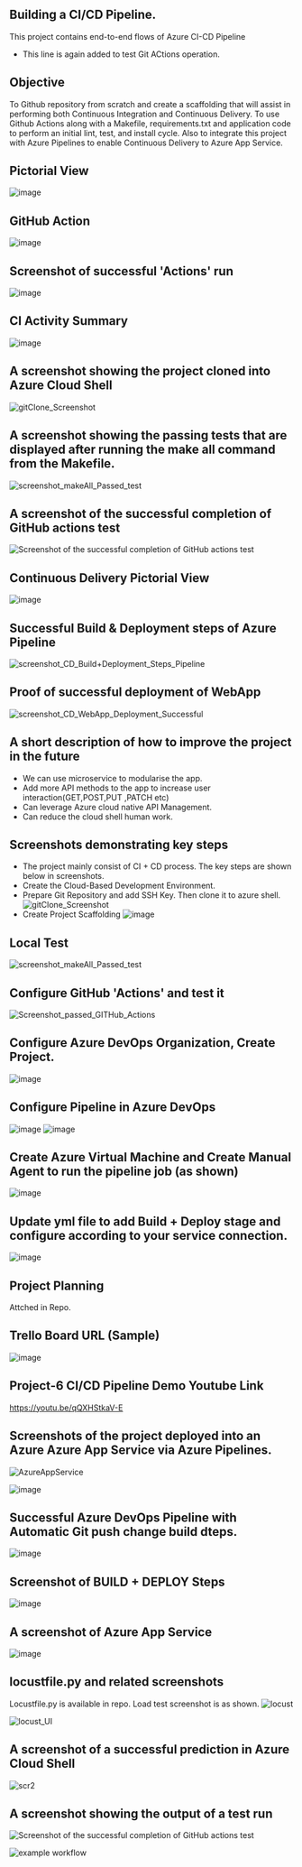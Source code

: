 
## Building a CI/CD Pipeline.
This project contains end-to-end flows of Azure CI-CD Pipeline 
- This line is again added to test Git ACtions operation.

## Objective
To Github repository from scratch and create a scaffolding that will assist in performing both Continuous Integration and Continuous Delivery. To use Github Actions along with a Makefile, requirements.txt and application code to perform an initial lint, test, and install cycle. Also to integrate this project with Azure Pipelines to enable Continuous Delivery to Azure App Service.

## Pictorial View
![image](https://user-images.githubusercontent.com/115372822/194770918-9a22d4f4-a684-49e8-8334-84b907aa51d8.png)

## GitHub Action
![image](https://user-images.githubusercontent.com/115372822/194771053-02087d81-d9ed-4750-863b-56d99b6e1c45.png)

## Screenshot of successful 'Actions' run
![image](https://user-images.githubusercontent.com/115372822/194755047-c78bbd48-8c58-4665-962d-94ff3875c0b0.png)

## CI Activity Summary
![image](https://user-images.githubusercontent.com/115372822/194771015-12e28a48-d0b4-45ba-9706-7e0b72dd87f8.png)

## A screenshot showing the project cloned into Azure Cloud Shell
![gitClone_Screenshot](https://user-images.githubusercontent.com/115372822/194930962-5452317d-70d8-42e9-8f0e-2d1ee6dab37b.JPG)

## A screenshot showing the passing tests that are displayed after running the make all command from the Makefile.
![screenshot_makeAll_Passed_test](https://user-images.githubusercontent.com/115372822/194931034-87af7da2-b471-4e2d-83e8-2abbedd732ad.JPG)

## A screenshot of the successful completion of GitHub actions test
![Screenshot of the successful completion of GitHub actions test](https://user-images.githubusercontent.com/115372822/194931349-97f41bc7-8672-4228-86d4-537c4562d68b.JPG)

## Continuous Delivery Pictorial View
![image](https://user-images.githubusercontent.com/115372822/194771091-6f9dcc90-5670-4ff0-adac-410aa022a671.png)

## Successful Build & Deployment steps of Azure Pipeline
![screenshot_CD_Build+Deployment_Steps_Pipeline](https://user-images.githubusercontent.com/115372822/194771157-37e826a5-547f-4746-b17d-d583533d089b.JPG)

## Proof of successful deployment of WebApp
![screenshot_CD_WebApp_Deployment_Successful](https://user-images.githubusercontent.com/115372822/194771170-b2f26fc0-5ae9-4988-9607-35e9a34df856.JPG)

## A short description of how to improve the project in the future
- We can use microservice to modularise the app.
- Add more API methods to the app to increase user interaction(GET,POST,PUT ,PATCH etc)
- Can leverage Azure cloud native API Management.
- Can reduce the cloud shell human work.

## Screenshots demonstrating key steps
- The project mainly consist of CI + CD process. The key steps are shown below in screenshots.
- Create the Cloud-Based Development Environment.
- Prepare Git Repository and add SSH Key. Then clone it to azure shell.
  ![gitClone_Screenshot](https://user-images.githubusercontent.com/115372822/195140656-1191a9ee-a1d1-42bb-8a5f-5f32c0796a69.JPG)
- Create Project Scaffolding
  ![image](https://user-images.githubusercontent.com/115372822/195140866-c6b1c494-db24-4b51-ba74-f0246d262c5e.png)

## Local Test
![screenshot_makeAll_Passed_test](https://user-images.githubusercontent.com/115372822/195141026-7b3f8428-88b4-4548-a72d-eac5d4c2aa98.JPG)

## Configure GitHub 'Actions' and test it
![Screenshot_passed_GITHub_Actions](https://user-images.githubusercontent.com/115372822/195141217-06bc3aa4-269f-4411-9ddd-83dc019c87e3.JPG)

## Configure Azure DevOps Organization, Create Project.

![image](https://user-images.githubusercontent.com/115372822/195141749-8c849e85-867e-4b6b-88f3-f1aeebae66b8.png)

## Configure Pipeline in Azure DevOps

![image](https://user-images.githubusercontent.com/115372822/195141975-09cd5b68-74a7-40ef-9d20-124073a73e4c.png)
![image](https://user-images.githubusercontent.com/115372822/195710844-40ff5896-5330-4f4f-bf13-075b6b0b41c5.png)


## Create Azure Virtual Machine and Create Manual Agent to run the pipeline job (as shown)
![image](https://user-images.githubusercontent.com/115372822/195142267-c8b8f586-91d8-4bcc-b384-6c8327071fa3.png)


## Update yml file to add Build + Deploy stage and configure according to your service connection.

![image](https://user-images.githubusercontent.com/115372822/195142562-da6460df-532d-4592-a6eb-8f9a4dab7d16.png)


## Project Planning 
Attched in Repo.

## Trello Board URL (Sample)
![image](https://user-images.githubusercontent.com/115372822/194772444-9e01d0eb-927a-4e73-846e-7710b3baae64.png)

## Project-6 CI/CD Pipeline Demo Youtube Link 
https://youtu.be/qQXHStkaV-E

## Screenshots of the project deployed into an Azure Azure App Service via Azure Pipelines.
![AzureAppService](https://user-images.githubusercontent.com/115372822/195138346-10b81f56-8c07-4599-99d4-909b4e80593a.JPG)

![image](https://user-images.githubusercontent.com/115372822/195708469-dcd7531e-4e98-4357-b375-943df9a81b9e.png)

## Successful Azure DevOps Pipeline with Automatic Git push change build dteps. 
![image](https://user-images.githubusercontent.com/115372822/195709029-da1f152f-4205-4c94-93c8-6562c65633f9.png)

## Screenshot of BUILD + DEPLOY Steps 

![image](https://user-images.githubusercontent.com/115372822/195709225-1d866bdc-6849-4f76-87b6-abd3c6916f53.png)


## A screenshot of Azure App Service
![image](https://user-images.githubusercontent.com/115372822/195708596-31cf31c8-432d-4edf-a4b3-06433c07ffe6.png)

## locustfile.py and related screenshots
 Locustfile.py is available in repo. Load test screenshot is as shown.
![locust](https://user-images.githubusercontent.com/115372822/195708805-d40fb297-234e-4b1c-afea-ed4177048655.JPG)

![locust_UI](https://user-images.githubusercontent.com/115372822/195708882-c633f36e-1e86-4fe7-8d1c-802d5ef0bbf8.JPG)


## A screenshot of a successful prediction in Azure Cloud Shell
![scr2](https://user-images.githubusercontent.com/115372822/195708289-cee5290f-ae2c-4dea-bcbf-888ede1fbb15.JPG)


## A screenshot showing the output of a test run
![Screenshot of the successful completion of GitHub actions test](https://user-images.githubusercontent.com/115372822/195138753-1878808d-a2fa-4b59-a5e0-d685a36b1da0.JPG)



![example workflow](https://github.com/deepgoswami09/subhadeep-udacity-p6/actions/workflows/ythonapp.yml/badge.svg)
